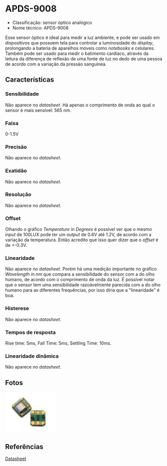 # **APDS-9008**

- Classificação: sensor óptico analógico
- Nome técnico: APDS-9008

Esse sensor óptico é ideal para medir a luz ambiente, e pode ser usado em dispositivos que possuem tela para controlar a luminosidade do *display*, prolongando a bateria de aparelhos móveis como *notebooks* e celulares. Também pode ser usado para medir o batimento cardíaco, através da leitura da diferença de reflexão de uma fonte de luz no dedo de uma pessoa de acordo com a variação da pressão sanguínea.

## Características

### Sensibilidade

Não aparece no *datasheet*. Há apenas o comprimento de onda ao qual o sensor é mais sensível: 565 nm.

### Faixa

0-1.5V

### Precisão

Não aparece no *datasheet*.

### Exatidão

Não aparece no *datasheet*.

### Resolução

Não aparece no *datasheet*.

### Offset

Olhando o gráfico *Temperature in Degrees* é possível ver que o mesmo *input* de 100LUX pode ter um *output* de 0.6V até 1.2V, de acordo com a variação da temperatura. Então acredito que isso quer dizer que o *offset* é de +-0.3V.

### Linearidade

Não aparece no *datasheet*. Porém há uma medição importante no gráfico *Wavelength in nm* que compara a sensibilidade do sensor com a do olho humano, de acordo com o comprimento de onda da luz. É possível notar que o sensor tem uma sensibilidade razoávelmente parecida com a do olho humano para as diferentes frequências, por isso diria que a "linearidade" é boa.

### Histerese

Não aparece no *datasheet*.

### Tempos de resposta

Rise time: 5ms, Fall Time: 5ms, Settling Time: 10ms.

### Linearidade dinâmica

Não aparece no *datasheet*.

## Fotos

![APDS](imgs/APDS-9008.png)

## Referências

[Datasheet](https://docs.broadcom.com/doc/AV02-1169EN)





